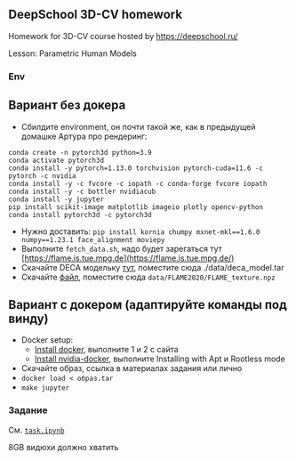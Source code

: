 ## DeepSchool 3D-CV homework

Homework for 3D-CV course hosted by https://deepschool.ru/

Lesson: Parametric Human Models



### Env
## Вариант без докера

- Сбилдите environment, он почти такой же, как в предыдущей домашке Артура про рендеринг:

```
conda create -n pytorch3d python=3.9
conda activate pytorch3d
conda install -y pytorch=1.13.0 torchvision pytorch-cuda=11.6 -c pytorch -c nvidia
conda install -y -c fvcore -c iopath -c conda-forge fvcore iopath
conda install -y -c bottler nvidiacub
conda install -y jupyter
pip install scikit-image matplotlib imageio plotly opencv-python
conda install pytorch3d -c pytorch3d
```

- Нужно доставить: `pip install kornia chumpy mxnet-mkl==1.6.0 numpy==1.23.1 face_alignment moviepy`
- Выполните `fetch_data.sh`, надо будет зарегаться тут [https://flame.is.tue.mpg.de](https://flame.is.tue.mpg.de/)
- Скачайте DECA модельку [тут](https://drive.usercontent.google.com/download?id=1rp8kdyLPvErw2dTmqtjISRVvQLj6Yzje), поместите сюда ./data/deca_model.tar
- Скачайте [файл](https://drive.google.com/file/d/1UX7QzC3vP-jQJhyxlxDNeCr87PngHEWY/view?usp=sharing), поместите сюда `data/FLAME2020/FLAME_texture.npz`

## Вариант с докером (адаптируйте команды под винду)

- Docker setup:
  - [Install docker](https://docs.docker.com/engine/install/ubuntu/#install-using-the-repository), выполните 1 и 2 с сайта
  - [Install nvidia-docker](https://docs.nvidia.com/datacenter/cloud-native/container-toolkit/latest/install-guide.html), выполните Installing with Apt и Rootless mode
- Скачайте образ, ссылка в материалах задания или лично
- `docker load < образ.tar`
- `make jupyter`



### Задание

См. [`task.ipynb`](./task.ipynb)

8GB видюхи должно хватить



